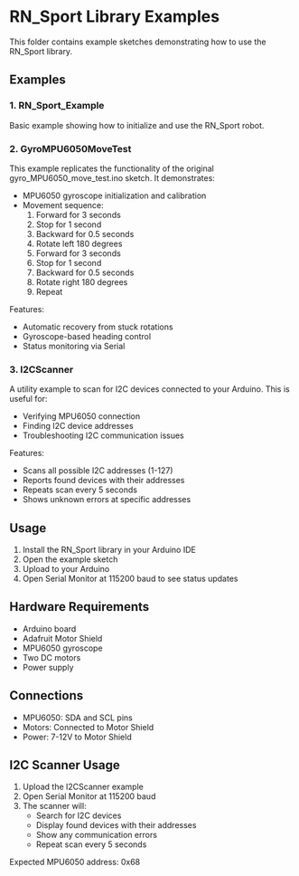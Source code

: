 # RN_Sport Library Examples

This folder contains example sketches demonstrating how to use the RN_Sport library.

## Examples

### 1. RN_Sport_Example
Basic example showing how to initialize and use the RN_Sport robot.

### 2. GyroMPU6050MoveTest
This example replicates the functionality of the original gyro_MPU6050_move_test.ino sketch. It demonstrates:

- MPU6050 gyroscope initialization and calibration
- Movement sequence:
  1. Forward for 3 seconds
  2. Stop for 1 second
  3. Backward for 0.5 seconds
  4. Rotate left 180 degrees
  5. Forward for 3 seconds
  6. Stop for 1 second
  7. Backward for 0.5 seconds
  8. Rotate right 180 degrees
  9. Repeat

Features:
- Automatic recovery from stuck rotations
- Gyroscope-based heading control
- Status monitoring via Serial

### 3. I2CScanner
A utility example to scan for I2C devices connected to your Arduino. This is useful for:

- Verifying MPU6050 connection
- Finding I2C device addresses
- Troubleshooting I2C communication issues

Features:
- Scans all possible I2C addresses (1-127)
- Reports found devices with their addresses
- Repeats scan every 5 seconds
- Shows unknown errors at specific addresses

## Usage

1. Install the RN_Sport library in your Arduino IDE
2. Open the example sketch
3. Upload to your Arduino
4. Open Serial Monitor at 115200 baud to see status updates

## Hardware Requirements

- Arduino board
- Adafruit Motor Shield
- MPU6050 gyroscope
- Two DC motors
- Power supply

## Connections

- MPU6050: SDA and SCL pins
- Motors: Connected to Motor Shield
- Power: 7-12V to Motor Shield

## I2C Scanner Usage

1. Upload the I2CScanner example
2. Open Serial Monitor at 115200 baud
3. The scanner will:
   - Search for I2C devices
   - Display found devices with their addresses
   - Show any communication errors
   - Repeat scan every 5 seconds

Expected MPU6050 address: 0x68 